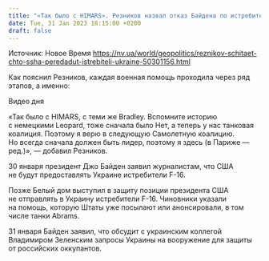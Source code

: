 ```yaml
---
title: "«Так было с HIMARS». Резников назвал отказ Байдена по истребителям для Украины «одним из этапов»"
date: Tue, 31 Jan 2023 18:15:00 +0200
draft: false
---
```

Источник: Новое Время https://nv.ua/world/geopolitics/reznikov-schitaet-chto-ssha-peredadut-istrebiteli-ukraine-50301156.html


 Как пояснил Резников, каждая военная помощь проходила через ряд этапов, а именно:

  Видео дня   

«Так было с HIMARS, с теми же Bradley. Вспомните историю с немецкими Leopard, тоже сначала было Нет, а теперь у нас танковая коалиция. Поэтому я верю в следующую Самолетную коалицию. Но всегда сначала должен быть лидер, поэтому я здесь (в Париже — ред.)», — добавил Резников.

30 января президент Джо Байден заявил журналистам, что США не будут предоставлять Украине истребители F-16.

Позже Белый дом выступил в защиту позиции президента США не отправлять в Украину истребители F-16. Чиновники указали на помощь, которую Штаты уже посылают или анонсировали, в том числе танки Abrams.

31 января Байден заявил, что обсудит с украинским коллегой Владимиром Зеленским запросы Украины на вооружение для защиты от российских оккупантов.
